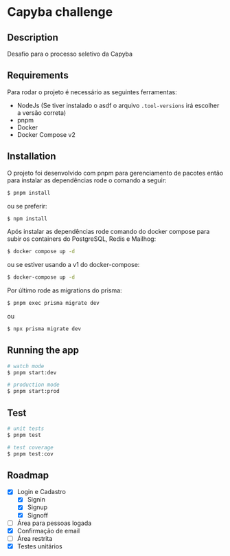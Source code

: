# Capyba challenge

## Description

Desafio para o processo seletivo da Capyba

## Requirements

Para rodar o projeto é necessário as seguintes ferramentas:

  - NodeJs (Se tiver instalado o asdf o arquivo `.tool-versions` irá escolher a versão correta)
  - pnpm
  - Docker
  - Docker Compose v2

## Installation

O projeto foi desenvolvido com pnpm para gerenciamento de pacotes então para instalar as dependências rode o comando a seguir:
```bash
$ pnpm install
```
ou se preferir:
```bash
$ npm install
```

Após instalar as dependências rode comando do docker compose para subir os containers do PostgreSQL, Redis e Mailhog:
```bash
$ docker compose up -d
```
ou se estiver usando a v1 do docker-compose:
```bash
$ docker-compose up -d
```

Por último rode as migrations do prisma:
```bash
$ pnpm exec prisma migrate dev
```
ou
```bash
$ npx prisma migrate dev
```

## Running the app

```bash
# watch mode
$ pnpm start:dev

# production mode
$ pnpm start:prod
```

## Test

```bash
# unit tests
$ pnpm test

# test coverage
$ pnpm test:cov
```

## Roadmap

- [x] Login e Cadastro
  - [x] Signin
  - [x] Signup
  - [x] Signoff
- [ ] Área para pessoas logada
- [x] Confirmação de email
- [ ] Área restrita
- [x] Testes unitários
